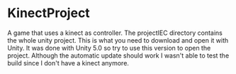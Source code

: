 # KinectProject

A game that uses a kinect as controller. 
The projectIEC directory contains the whole unity project. This is what you need to download and open it with Unity. 
It was done with Unity 5.0 so try to use this version to open the project. Although the automatic update should work I wasn't able to test the build since I don't have a kinect anymore. 
